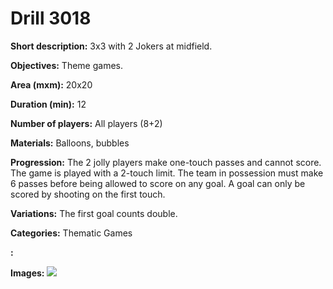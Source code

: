 # Drill 3018

**Short description:**
3x3 with 2 Jokers at midfield.

**Objectives:**
Theme games.

**Area (mxm):**
20x20

**Duration (min):**
12

**Number of players:**
All players (8+2)

**Materials:**
Balloons, bubbles

**Progression:**
The 2 jolly players make one-touch passes and cannot score. The game is played with a 2-touch limit. The team in possession must make 6 passes before being allowed to score on any goal. A goal can only be scored by shooting on the first touch.

**Variations:**
The first goal counts double.

**Categories:**
Thematic Games

**:**


**Images:**
![](https://www.coachingfutsal.com/\images\6e995224-9777-4137-b340-511d86ce57df_34.png)

